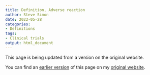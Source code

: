 ```yaml
---
title: Definition, Adverse reaction
author: Steve Simon
date: 2022-05-28
categories:
- Definitions
tags:
- Clinical trials
output: html_document
---
```


This page is being updated from a version on the original website.

<!---More--->


You can find an [earlier version][sim1] of this page on my [original website][sim2].

[sim1]: http://www.pmean.com/definitions/AdverseReaction.htm
[sim2]: http://www.pmean.com/original_site.html
